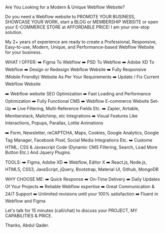 Are You Looking for a Modern & Unique Webflow Website?

Do you need a Webflow website to PROMOTE YOUR BUSINESS, SHOWCASE YOUR WORK, start a BLOG or MEMBERSHIP WEBSITE or open your E-COMMERCE STORE at AFFORDABLE PRICE! I am your one-stop solution.

My 2+ years of experience are ready to create a Professional, Responsive, Easy-to-use, Modern, Unique, and Performance-based Webflow Website for your business.


WHAT I OFFER:
➡️ Figma To Webflow
➡️ PSD To Webflow
➡️ Adobe XD To Webflow
➡️ Design or Redesign Webflow Website
➡️ Fully Responsive (Mobile Friendly) Website As Per Your Requirements
➡️ Update / Fix Current Webflow Website

➡️ Webflow website SEO Optimization
➡️ Fast Loading and Performance Optimization
➡️ Fully Functional CMS
➡️ Webflow E-commerce Website Set-Up
➡️ Live Filtering, Multi-Reference Fields Etc.
➡️ Zapier, Airtable, Memberstack, Mailchimp, etc Integrations
➡️ Visual Features Like Interactions, Popups, Parallax, Lottie Animations

➡️ Form, Newsletter, reCAPTCHA, Maps, Cookies, Google Analytics, Google Tag Manager, Facebook Pixel, Social Media Integrations Etc.
➡️ Custome HTML, CSS & Javascript Code (Dynamic CMS Filtering, Search, Load More Button Etc.) And Jquery Plugins.


TOOLS:
➡️ Figma, Adobe XD
➡️ Webflow, Editor X
➡️ React.js, Node.js, HTML5, CSS3, JavaScript, jQuery, Bootstrap, Material UI, Github, MongoDB


WHY CHOOSE ME:
➡️ Quick Response
➡️ On-Time Delivery
➡️ Daily Updates Of Your Projects
➡️ Reliable Webflow expertise
➡️ Great Communication & 24/7 Support
➡️ Unlimited revisions until your 100% satisfaction
➡️ Fluent in Webflow and Figma


Let's talk for 15 minutes (call/chat) to discuss your PROJECT, MY CAPABILITIES & PRICE.

Thanks,
Abdul Qader.
